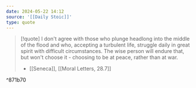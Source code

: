 ```yaml
---
date: 2024-05-22 14:12
source: '[[Daily Stoic]]'
type: quote
---
```




> [!quote]
> I don't agree with those who plunge headlong into the middle of the flood and who, accepting a turbulent life, struggle daily in great spirit with difficult circumstances. The wise person will endure that, but won't choose it - choosing to be at peace, rather than at war. 
> - [[Seneca]], [[Moral Letters, 28.7]]

^871b70
